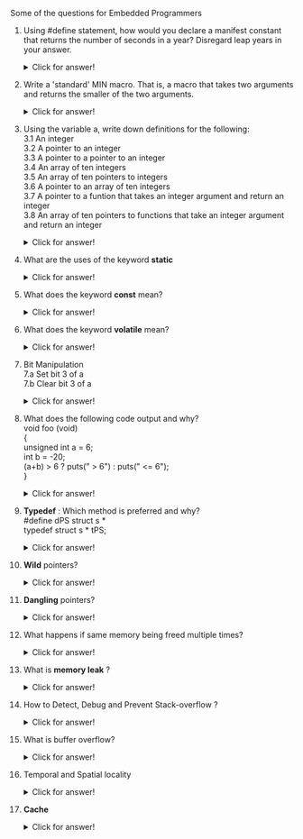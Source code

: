 Some of the questions for Embedded Programmers

1. Using #define statement, how would you declare a manifest constant that returns the number of seconds in a year? Disregard leap years in your answer.

    <details><summary>Click for answer!</summary>
    <br />
    #define SECONDS_PER_YEAR (365UL * 24UL * 60UL * 60UL)

    </details>

2. Write a 'standard' MIN macro. That is, a macro that takes two arguments and returns the smaller of the two arguments.

    <details><summary>Click for answer!</summary>
    <br />
    #define MIN(A, B) ((A) < (B) ? (A) : (B))
    
    </details>

3. Using the variable a, write down definitions for the following: <br />
        3.1 An integer <br />
        3.2 A pointer to an integer <br />
        3.3 A pointer to a pointer to an integer <br />
        3.4 An array of ten integers <br />
        3.5 An array of ten pointers to integers <br />
        3.6 A pointer to an array of ten integers <br />
        3.7 A pointer to a funtion that takes an integer argument and return an integer <br />
        3.8 An array of ten pointers to functions that take an integer argument and return an integer <br />
    <details><summary>Click for answer!</summary>
    <br />
    3.1 int a; <br />
    3.2 int *a; <br />
    3.3 int **a; <br />
    3.4 int a[10]; <br />
    3.5 int *a[10]; <br />
    3.6 int (*a)[10]; <br />
    3.7 int (*a)(int); <br />
    3.8 int (*a[10])(int); <br />
    
    </details>

4. What are the uses of the keyword **static**

    <details><summary>Click for answer!</summary>
    <br />
    a. A variable declared static within the body of a function maintains its value between function invocations. <br />
    b. A variable declared static within a module (but outside the body of a function) is accessible by all functions  <br />
       within that module. It is not accessible by function within any other module. That is, it is a localized global. <br />
    c. Functions declared static within a module may only be called by other functions within that module. That is, <br />
       the scope of the function is localized to the module within which it is declared. <br />

    </details>

5. What does the keyword **const** mean?

    <details><summary>Click for answer!</summary>
    <br />
    const means "read-only" <br />
  
    a. const int a; and int const a; <br /> 
        Mean the same thing, a is a const(read-only) integer. <br />
    b. const int *a; <br />
        a is pointer to a const integer(i.e., the integer isn't modifiable, but the pointer is) <br />
    c. int * const a; <br />
        a is const pointer to an integer(i.e., the integer pointed to by a is modifiable, but the pointer is not) <br />
    d. const int * const a; <br />
        a is const pointer to a const integer(i.e., neither the integer pointed to by a, nor the pointer itself may  <br />
        be modified) <br />

    </details>

6. What does the keyword **volatile** mean?

    <details><summary>Click for answer!</summary>
    <br />
    A volatile variable is one that can change unexpectedly. Consequently, the compiler can make no assumptions about <br />
    the value of the variable. In particular, the optimizer must be careful to reload the variable every time it is  <br />
    used instead of holding a copy in a register. <br />
  
    a.  Hardware registers in peripherals (e.g., status registers) <br />
    b.  Non-stack variables referenced within an interrupt service routine. <br />
    c.  Variables shared by multiple tasks in a multi-threaded application. <br />
    d.  A variable can be both const and volatile <br />
        Example is a read only status register. It is volatile because it can change unexpectedly. It is const because <br />
        the program should not attempt to modify it. <br />

    Consider the following example code: <br />

    ~~~
    #include <stdlib.h>
    #include <stdio.h>
    #include <pthread.h>

    int global_variable = 0;
    void read_global( void * );
    void write_global( void * );

    int main( void ) {
        pthread_t thread1, thread2;
        pthread_create( &thread1, NULL, (void *) &read_global, NULL );
        pthread_create( &thread2, NULL, (void *) &write_global, NULL );
        pthread_join(thread1, NULL);
        pthread_join(thread2, NULL);
        printf( "Exiting main...\n" );
        return EXIT_SUCCESS;
    }

    void write_global( void *void_arg ) {
        int i;
        for ( i = 3; i >= 0; --i ) {
            printf( "%d\n", i );
            sleep( 1 );
        }
        global_variable = 1;
        printf( "Exiting writer...\n" );
    }

    void read_global( void * void_arg ) {
        while ( global_variable == 0 ) {
            // Do nothing
        }
        sleep( 1 );
        printf( "Exiting reader...\n" );
    }
    ~~~

    Below is the snippet of assembly part for **read_global** function when built with and without optimization.
    
    ~~~
    Without optimization:                                                       With optimization:

                                                                                    ldr     r3, .L7
                                                                                    ldr     r3, [r3]
    .L2:                                                                        .L2:
        ldr     r3, .L7     // r3 will have address of global_variable              cmp r3, #0
        ldr     r3, [r3]                                                            beq .L2
        cmp     r3, #0
        beq     .L2

    ~~~

    So what happend when optimization is enabled? <br />
    <br />
    Compiler thinks, after all, nothing in the body of while loop in **read_global** funtion is changing the value of the variable, so why check it each time? The problem is, the variable is being changed, but not in this loop. We must give the optimizer a hint that the varibale *golbal_variable* may change elsewhere, and do so by flagging it as **volatile**.
    <br /> <br />
    **volatile** int global_variable = 0;
    
    Now the code executes as expected. 
    
    </details>

7.  Bit Manipulation  <br />
    7.a Set bit 3 of a  <br />
    7.b Clear bit 3 of a  <br />
    
    <details><summary>Click for answer!</summary>
    <br />
    #define BIT3 (0x1 << 3) <br />
    7.a <br />
      int set_bit3(int a) <br />
      { <br />
        a |= BIT3; <br />
        return a; <br />
      } <br />
    7.b <br />
      int clear_bit3(int a) <br />
      { <br />
        a &= ~BIT3; <br />
      } <br />

    </details>

8.  What does the following code output and why?   <br />
    void foo (void)   <br />
    {   <br />
          unsigned int a = 6;   <br />
          int b = -20;   <br />
          (a+b) > 6 ? puts(" > 6") : puts(" <= 6");   <br />
    }   <br />
    
    <details><summary>Click for answer!</summary>
    <br />
    The expression involving signed and unsigned types have all operands promoted to unsigned types. <br />
    Thus -20 becomes a very large positive integer and the expression evaluates to greater than 6. <br />

    </details>

9.  **Typedef** : Which method is preferred and why?   <br />
    #define dPS struct s *   <br />
    typedef struct s * tPS;   <br />
    
    <details><summary>Click for answer!</summary>
    <br />
    Consider the following declarations: <br />
    
    dPS p1, p2; <br />
    tPS p2, p3; <br />
    
    The first one expands to <br />
    struct s * p1, p2; <br />
    
    which defines p1 to be a pointer to structure and p2 to be an actual structure, which is probably not what we wanted.  <br />
    However, the second one correctly defines p3 & p4 to be pointers to structre s. <br />

    </details>

10. **Wild** pointers?

    <details><summary>Click for answer!</summary>
    <br />    
    Pointers that store addresses of memory that have not yet been initialized are referred to as *wild* pointers. <br />
    
    After memory is allocated, but used before it is initialized properly, the content of that memory is usually random-unknown junk values. <br />
    Consequently, interesting things may or may not occur - especialy on different platforms.
    
    </details>
    
11. **Dangling** pointers?

    <details><summary>Click for answer!</summary>
    <br />    
    Pointers that store addresses of memory that has been freed are referred to as *dangling* pointers.
    
    A reference to an address that has been deallocated has non-deterministic consequences: the operating system may <br />
    - still flag that memory as allocated, so no issues occur,
    - cause the program to crash, or
    - have reallocated that memory to the same task, but it is now being used for a different purpose(most detrimental, as the other data structure can be corrupted).
    
    Avoiding dangling pointers can be solved by always assigning a pointer the value **NULL** after the memory has been freed: <br />
    <br />
        **free(ptr);** <br />
        **ptr = NULL;**

    </details>

12. What happens if same memory being freed multiple times?

    <details><summary>Click for answer!</summary>
    <br />
    One possible consequence of dangling pointer is that they may be freed multiple times. This can have different results: <br />
    - the allocator will cause the program to stop execution.
    - the memory may have since been allocated again, in which case, you would free memory that was not meant to be freed, or
    - *head corruption* -- the heap is in an inconsistent state and operations that manage it will be unpredictable.
    
    <br />
    Again this is a matter that can be resolved by having as few persistent variable storing addresses and ensuring that when <br/>
    a call to **free(...)** is made, all of those variables must be set to *NULL*.
    
    </details>
    
13. What is **memory leak** ?

    <details><summary>Click for answer!</summary>
    <br />    
    Memory that is allocated but not appropriately deallocated when it is no longer needed; that is, a *memory leak*.
    
    The primary cause of a memory leak is when the last reference to memory is lost by the application. In C and C++ this may happen in one of two ways:
    - The last pointer assigned the memory location is a local variable that then goes out of scope (often when a fuction returns), or
    - The last pointer (local, member or global) assigned the memory location is overwritten.
    <br />
    
    In either case, because the last value storing the address is lost, it is now impossible to call *free(...)* or *delete ...*  to indicate the operating system that the memory is no longer required. Consequently, as long as the application is running, the operating system will simply assume that the memory is being used by the application.
    
    Memory leak can be more serious than one in an application being run:
    - in an embedded system when memory is more limited as compared to what one would expect from a desktop or laptop system,
    - in an embedded system that is meant to execute for an extended period of time (even years),
    - when memory may be shared by multiple processes and where the termination of one of these processes does not necessarily cause the memory to be collected, and 
    - in a device driver
    
    </details>
    
14. How to Detect, Debug and Prevent Stack-overflow ?

    <details><summary>Click for answer!</summary>
    <br />    
    
    The below article assumes person reading will have prior understading of stack implementation - which include local variables, their memory allocation and how stack works.
    
    **Stackoverflow** <br />
    Let's consider we have stack of 1024 bytes allocated in our project.
    
    Now let's consider an example <br />
    <br />
    void foo(void) {<br />
        int x[1024] = {0};<br />
        int y = 10;<br />
        int z = 5;<br />
        :<br />
        :<br />
    }<br />

    When function *foo* is called, variable x is allocated onto stack which consumes 1024 bytes. Assuming working with single stack, there is already stack corruption happened as before entering the function stack *PUSH* has happened and tehe subsequent varaible allocation (y and z) goes onto overwrite the adjacent memory regions. Which is formally referred to as *Stackoverflow*.
    <br />
    
    **Stackoverflow detection**
    1.  *Using debugger* <br />
        <br />
        Debuggers allow us to set breakpoints based on register value. Whenever stack pointer register hits the lower bound of stack address, debugger stops and we can get to know that the stack is filled up at some point of code execution. Then if you step over, in very few steps you will probably run into the run-time error which confirms the stack overflow condition. 
        <br />
        So once you are sure the problem is on stack allocation, just double the stack size and see if that fixes-up the issue. If not, that means your bug is someplace else in your code!.

    2.  *Using an MMU or MPU* <br />
        <br />
        If processor supports Memory Management Unit(MMU) or a Memory Protection Unit (MPU), then these special hardware devices integrated alongside the CPU can be configured to detect when a task attempts to access invalid memory locations, whether code, data, or stack.

    3.  *Using a CPU with stack overflow detection* <br />
        <br />
        Some processors, however, do have simple stack pointer overflow detection registers. When the CPU's stack pointer goes below the value set in this register, an exception is generated and the exception handler ensures that the offending code does not do further damage (possibly issue a warning about the faulty code). It's the OS which takes care of CPU's stack overflow detection register is written with a proper value for a given task/thread during context switches.

    4.  *Software-based stack overflow detection* <br />
        <br />
        Whenever OS switches from one task to another, it calls a *hook* function which allows programmer to extend the capabilities of the context switch function. 
        <br />
        Before a task is *switched* in, the *hook* code should ensure that the stack pointer to load into the CPU does not the exceed the *limit* value present task TCB.

    5.  *Counting the amount of free stack space* <br />
        <br />
        Another way to check for stack overflows is to allocate more stack space than is anticipated to be used for the stack, then, monitor and possibly display actual maximum stack usage at run-time. <br />
        <br />
        First, the task stack needs to be cleared (i.e., filled with zeros) when the task is created. Next, a low priority task *walks the stack* of each task created, from the bottom towards the top, counting the number of zeros entries. When the task finds a non-zero value, the process is stopeed and the usage of the stack can be computed (in number of bytes used or as a percentage). Then, adjust the size of the stacks (by recompiling the code) to allocate a more *reasonable* value (either increase or decrease the amount of stack space for each task). For this to be effective, however, run the application long enough for the stack to grow to its highest value.
        <br />

    **Best Practices to avoid stack overflows**
    1.  *Don't allocate arrays on the stack* <br />
        <br />
        It's always a good idea to not declare arrays on the stack.<br />
        If you need to limit the access to an array to only with a function, then declare it as local static then the compiler will allocate the array outside the stack.

    2.  *Pass pointers instead of big structures to functions*<br />
        <br />
        If a structure contains a big array member and if passed directly to a function, the program will certainly crash as a copy of the entire struct will be made and this copy will be sent to the function and the function will try to allocate this copy on the stack.
        <br />
        Instead, it's a better idea to pass it as a pointer. However care should be taken if values should not be changed inside a function by using *const* qualifier.

    3.  *Avoid recursive functions*<br />
        <br />
        Recursive functions are functions that all themselves.<br />
        A recursive function with large local array variable, when called itself multiple times may result in stack overflow.

    4.  *What not keep all varibale global?* <br />
        <br />
        -   **Pushing and Popping data in and out of stack can help reduce the RAM usage as compared to keeping everything global**. When RAM consuption goes up with a function call, the function return would bring back RAM consumption back to the original value as it was before function call.
        -   If everything is kept global, it will **pollute the namespace** as each global variable name should be unique.
        
    </details>

15. What is buffer overflow?

    <details><summary>Click for answer!</summary>
    <br />
    
    Very similar to stack overflow, where one writes to an array pass its end.

    </details>

16. Temporal and Spatial locality

    <details><summary>Click for answer!</summary>
    <br />

    ~~~
    The principle of temporal locality, which states that a memory location that has been recently accessed is likely
    to be accessed in the near future.
    
    The principle of spatial locality, which states that a memory location close to one that has been recently accessed
    is likely to be accessed in the near future.
    ~~~
    
    </details>

17. **Cache**

    <details><summary>Click for answer!</summary>
    <br />
    
    ~~~
    Very high speed memory that supplies the most recently used instructions and/or data to the CPU with few if any wait
    states. 
    
    There are three different categories, graded in levels: L1, L2 and L3. L1 cache is generally built into the processor
    chip and is the smallest in size.
    However, it is also the fastest type of memory for the CPU to read. Multi-core CPUs will generally have a seperate L1
    cache for each core.

    L2 and L3 caches are larger than L1, but take longer to access. 
    ~~~
    
    ~~~
    Cache memory generally tends to operate in a number of different configurations:
    - direct mapping
    - fully associative mapping
    - set associative mapping
    ~~~
    
    ~~~
    Cache write policies
        -   Write-Through
                Always write data to cache and to memory(through cache)
                Forces cache and memory to always be consistent
                Slow - every memory access is long
        -   Write-Back 
                Write data only to cache, then update memory when block is removed
                Allows cache and memory to be inconsistent
                Multiple writes collected in cache; single write to memory per block
                Dirty bit - extra bit per cache row that is set if block was written to("is dirty") and needs to be written back
            
    
    ~~~

    </details>

